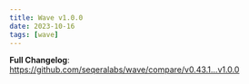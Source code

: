 ```yaml
---
title: Wave v1.0.0
date: 2023-10-16
tags: [wave]
---
```


**Full Changelog**: https://github.com/seqeralabs/wave/compare/v0.43.1...v1.0.0
